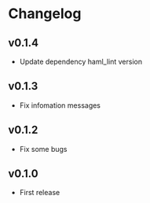 # Changelog

## v0.1.4

* Update dependency haml_lint version

## v0.1.3

* Fix infomation messages

## v0.1.2

* Fix some bugs

## v0.1.0

* First release
